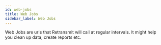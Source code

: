 ```yaml
---
id: web-jobs
title: Web Jobs
sidebar_label: Web Jobs
---
```


Web Jobs are urls that Retransmit will call at regular intervals. It might help you clean up data, create reports etc.


